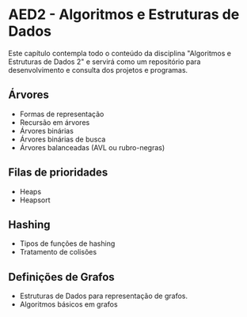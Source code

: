 # AED2 - Algoritmos e Estruturas de Dados
Este capítulo contempla todo o conteúdo da disciplina "Algoritmos e Estruturas de Dados 2" e servirá como um repositório para desenvolvimento e consulta dos projetos e programas.

## Árvores 
* Formas de representação
* Recursão em árvores 
* Árvores binárias 
* Árvores binárias de busca
* Árvores balanceadas (AVL ou rubro-negras) 

## Filas de prioridades
* Heaps 
* Heapsort

## Hashing 
* Tipos de funções de hashing
* Tratamento de colisões

## Definições de Grafos 
* Estruturas de Dados para representação de grafos. 
* Algoritmos básicos em grafos
